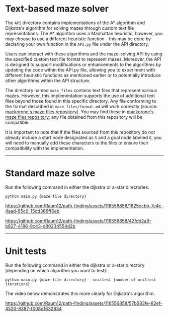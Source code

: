# Text-based maze solver

The `API` directory contains implementations of the A* algorithm and Dijkstra's algorithm for solving mazes through custom text file representations. The A* algorithm uses a Manhattan heuristic; however, you may choose to use a different heuristic function - this may be done by declaring your own function in the `API.py` file under the API directory.

Users can interact with these algorithms and the maze-solving API by using the specified custom text file format to represent mazes. Moreover, the API is designed to support modifications or enhancements to the algorithms by updating the code within the API.py file, allowing you to experiment with different heuristic functions as mentioned earlier or to potentially introduce other algorithms within the API structure.

The directory named `maze_files` contains text files that represent various mazes. However, this implementation supports the use of additional text files beyond those found in this specific directory. Any file conforming to the format described in `maze_files/format.md` will work correctly (source: [mackorone's maze files repository](https://github.com/micromouseonline/mazefiles)). You may find these in [mackorone's maze files repository](https://github.com/micromouseonline/mazefiles); any file obtained from this repository will be compatible.

It is important to note that if the files sourced from this repository do not already include a start node designated as `S` and a goal node labeled `G`, you will need to manually add these characters to the files to ensure their compatibility with the implementation.

-----
# Standard maze solve

Run the following command in either the dijkstra or a-star directories:

```
python main.py {maze file directory}
```

https://github.com/Raum12/path-finding/assets/116556858/1825ecbb-7c4c-4aad-85c0-15dd366ff6eb

https://github.com/Raum12/path-finding/assets/116556858/42fdd2a9-b627-4186-9c43-d80234554d2b

-----
# Unit tests
Run the following command in either the dijkstra or a-star directory (depending on which algorithm you want to test):

```
python main.py {maze file directory} --unittest {number of unittest iterations}
```

The video below demonstrates this more clearly for Dijkstra's algorithm.

https://github.com/Raum12/path-finding/assets/116556858/57b583fe-82ef-4520-8387-f008d1632834
